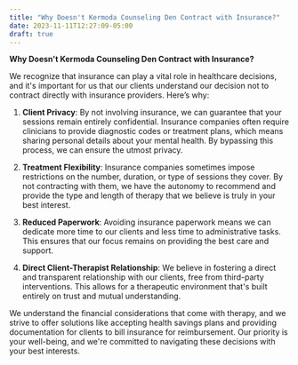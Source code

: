 ```yaml
---
title: "Why Doesn't Kermoda Counseling Den Contract with Insurance?"
date: 2023-11-11T12:27:09-05:00
draft: true
---
```



**Why Doesn't Kermoda Counseling Den Contract with Insurance?**

 

We recognize that insurance can play a vital role in healthcare decisions, and it's important for us that our clients understand our decision not to contract directly with insurance providers. Here’s why:

 

1. **Client Privacy**: By not involving insurance, we can guarantee that your sessions remain entirely confidential. Insurance companies often require clinicians to provide diagnostic codes or treatment plans, which means sharing personal details about your mental health. By bypassing this process, we can ensure the utmost privacy.

 

2. **Treatment Flexibility**: Insurance companies sometimes impose restrictions on the number, duration, or type of sessions they cover. By not contracting with them, we have the autonomy to recommend and provide the type and length of therapy that we believe is truly in your best interest.

 

3. **Reduced Paperwork**: Avoiding insurance paperwork means we can dedicate more time to our clients and less time to administrative tasks. This ensures that our focus remains on providing the best care and support.

 

4. **Direct Client-Therapist Relationship**: We believe in fostering a direct and transparent relationship with our clients, free from third-party interventions. This allows for a therapeutic environment that's built entirely on trust and mutual understanding.

 

We understand the financial considerations that come with therapy, and we strive to offer solutions like accepting health savings plans and providing documentation for clients to bill insurance for reimbursement. Our priority is your well-being, and we're committed to navigating these decisions with your best interests.